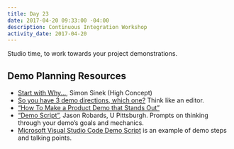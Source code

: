 ```yaml
---
title: Day 23
date: 2017-04-20 09:33:00 -04:00
description: Continuous Integration Workshop
activity_date: 2017-04-20
---
```


Studio time, to work towards your project demonstrations.

## Demo Planning Resources

* [Start with Why...](https://www.ted.com/talks/simon_sinek_how_great_leaders_inspire_action), Simon Sinek (High Concept)
* [So you have 3 demo directions, which one?](https://www.fastcodesign.com/1668945/wanna-figure-out-if-your-product-is-any-good-think-like-a-news-editor) Think like an editor.
* [“How To Make a Product Demo that Stands Out”](http://www.mindtheproduct.com/2015/02/make-product-demo-stands/)
* [“Demo Script”](https://people.cs.pitt.edu/~chang/231/seminars/S06template/templates/demo-script.html), Jason Robards, U Pittsburgh. Prompts on thinking through your demo’s goals and mechanics.
* [Microsoft Visual Studio Code Demo Script](https://github.com/Microsoft/vscode-go/wiki/demo-script) is an example of demo steps and talking points.

